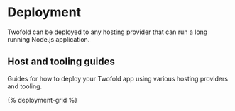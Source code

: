 # Deployment

Twofold can be deployed to any hosting provider that can run a long running Node.js application.

## Host and tooling guides

Guides for how to deploy your Twofold app using various hosting providers and tooling.

{% deployment-grid %}

